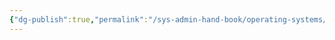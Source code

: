 ```yaml
---
{"dg-publish":true,"permalink":"/sys-admin-hand-book/operating-systems/advanced-file-system-operations-partitioning/"}
---
```


